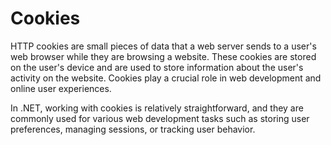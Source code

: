 # Cookies

HTTP cookies are small pieces of data that a web server sends to a user's web browser while they are browsing a website. These cookies are stored on the user's device and are used to store information about the user's activity on the website. Cookies play a crucial role in web development and online user experiences.

In .NET, working with cookies is relatively straightforward, and they are commonly used for various web development tasks such as storing user preferences, managing sessions, or tracking user behavior. 